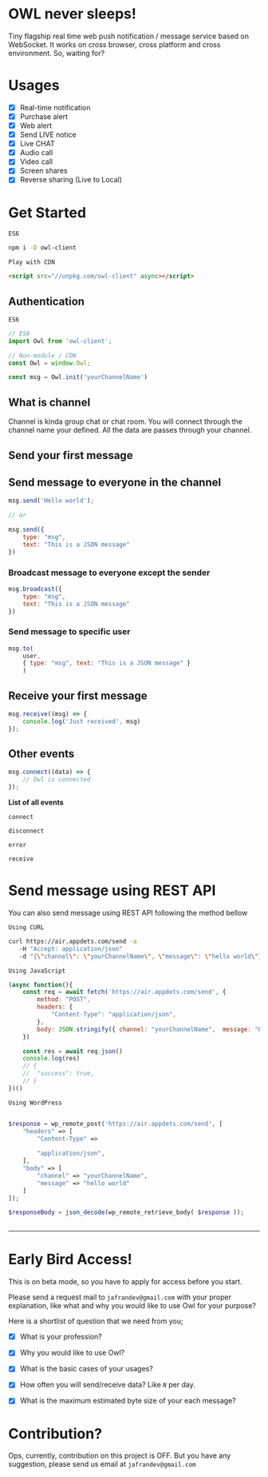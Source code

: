 # OWL never sleeps!
Tiny flagship real time web push notification / message service based on WebSocket. It works on cross browser, cross platform and cross environment. So, waiting for?

# Usages
- [x] Real-time notification
- [x] Purchase alert
- [x] Web alert
- [x] Send LIVE notice
- [x] Live CHAT
- [x] Audio call
- [x] Video call
- [x] Screen shares
- [x] Reverse sharing (Live to Local)
# Get Started

`ES6`
```bash
npm i -D owl-client
```

`Play with CDN`
```html
<script src="//unpkg.com/owl-client" async></script>
```

## Authentication

`ES6`
```js
// ES6
import Owl from 'owl-client';

// Non-module / CDN
const Owl = window.Owl;

const msg = Owl.init('yourChannelName')
```

## What is channel
Channel is kinda group chat or chat room. You will connect through the channel name your defined. All the data are passes through your channel.

## Send your first message

## Send message to everyone in the channel
```js
msg.send('Hello world');

// or 

msg.send({
    type: "msg",
    text: "This is a JSON message"
})
```

### Broadcast message to everyone except the sender
```js
msg.broadcast({
    type: "msg",
    text: "This is a JSON message"
})
```

### Send message to specific user
```js
msg.to( 
    user, 
    { type: "msg", text: "This is a JSON message" }
    )
```

## Receive your first message

```js
msg.receive((msg) => {
    console.log('Just received', msg)
});
```

## Other events 
```js
msg.connect((data) => {
    // Owl is connected
});
```


**List of all events** 
 

`connect`

`disconnect`

`error`

`receive`


# Send message using REST API

You can also send message using REST API following the method bellow

`Using CURL` 
```bash
curl https://air.appdets.com/send -a 
   -H "Accept: application/json"
   -d "{\"channel\": \"yourChannelName\", \"message\": \"hello world\"}" 
```

`Using JavaScript` 
```js
(async function(){
    const req = await fetch('https://air.appdets.com/send', {
        method: "POST",
        headers: {
            "Content-Type": "application/json",
        },
        body: JSON.stringify({ channel: "yourChannelName",  message: "Hello world" })
    }) 

    const res = await req.json()
    console.log(res)
    // {
    // 	"success": true,
    // }
})()
```

`Using WordPress` 
```php

$response = wp_remote_post('https://air.appdets.com/send', [
    "headers" => [ 
        "Content-Type" =>
        
        "application/json",
    ],
    "body" => [
        "channel" => "yourChannelName",
        "message" => "hello world"
    ]
]); 

$responseBody = json_decode(wp_remote_retrieve_body( $response )); 
 
```


-----

# Early Bird Access!
This is on beta mode, so you have to apply for access before you start. 

Please send a request mail to `jafrandev@gmail.com` with your proper explanation, like what and why you would like to use Owl for your purpose? 

Here is a shortlist of question that we need from you;
- [x] What is your profession?
- [x] Why you would like to use Owl?
- [x] What is the basic cases of your usages?
- [x] How often you will send/receive data? Like *`N`* per day. 
- [x] What is the maximum estimated byte size of your each message?

 
# Contribution?
Ops, currently, contribution on this project is OFF. But you have any suggestion, please send us email at `jafrandev@gmail.com`